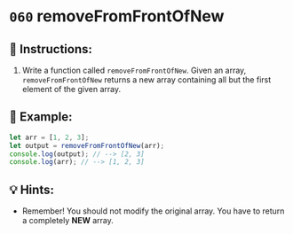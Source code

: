 # `060` removeFromFrontOfNew

## 📝 Instructions:

1. Write a function called `removeFromFrontOfNew`. Given an array, `removeFromFrontOfNew` returns a new array containing all but the first element of the given array.

## 📎 Example:

```Javascript
let arr = [1, 2, 3];
let output = removeFromFrontOfNew(arr);
console.log(output); // --> [2, 3]
console.log(arr); // --> [1, 2, 3]
```

## 💡 Hints:

+ Remember! You should not modify the original array. You have to return a completely **NEW** array.
